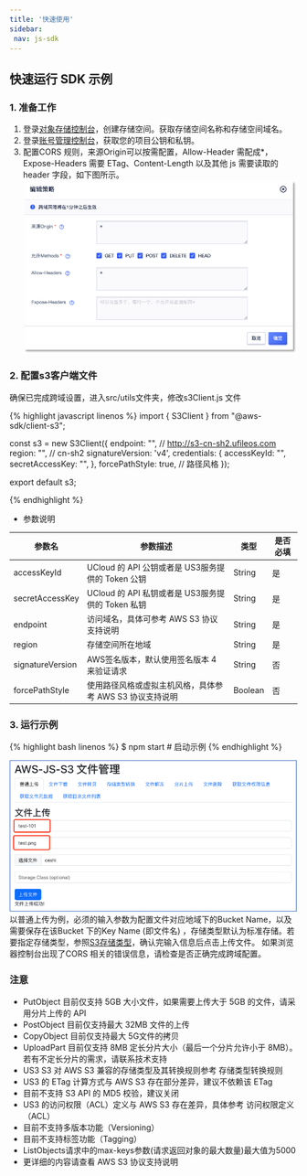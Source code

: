 ```yaml
---
title: '快速使用'
sidebar:
 nav: js-sdk
---
```



## 快速运行 SDK 示例
### 1. 准备工作
1. 登录[对象存储控制台](https://console.ucloud.cn/ufile/ufile)，创建存储空间。获取存储空间名称和存储空间域名。
2. 登录[账号管理控制台](https://console.ucloud.cn/uaccount/api_manage)，获取您的项目公钥和私钥。
3. 配置CORS 规则，来源Origin可以按需配置，Allow-Header 需配成*，Expose-Headers 需要 ETag、Content-Length 以及其他 js 需要读取的 header 字段，如下图所示。
![image-cors](img/cors.png)

### 2. 配置s3客户端文件
  确保已完成跨域设置，进入src/utils文件夹，修改s3Client.js 文件


<div class="copyable" markdown="1">
{% highlight javascript linenos %}
import { S3Client } from "@aws-sdk/client-s3";

const s3 = new S3Client({
    endpoint: "",  // http://s3-cn-sh2.ufileos.com
    region: "",    // cn-sh2
    signatureVersion: 'v4',
    credentials: {
        accessKeyId: "",
        secretAccessKey: "",
    },
    forcePathStyle: true,   // 路径风格
});

export default s3;

{% endhighlight %}
</div>

* 参数说明

| 参数名            | 参数描述                                 | 类型     | 是否必填 |
| ----------------- |--------------------------------------| -------- | -------- |
| accessKeyId       | UCloud 的 API 公钥或者是 US3服务提供的 Token 公钥 | String   | 是        |
| secretAccessKey   | UCloud 的 API 私钥或者是 US3服务提供的 Token 私钥 | String   | 是        |
| endpoint          | 访问域名，具体可参考 AWS S3 协议支持说明             | String   | 是        |
| region            | 存储空间所在地域                             | String   | 是        |
| signatureVersion  | AWS签名版本，默认使用签名版本 4 来验证请求             | String   | 否        |
| forcePathStyle    | 使用路径风格或虚拟主机风格，具体参考 AWS S3 协议支持说明     | Boolean  | 否        |

### 3. 运行示例

<div class="copyable" markdown="1">
{% highlight bash linenos %}
$ npm start   # 启动示例
{% endhighlight %}
</div>

 ![image-demo](img/demo.png)
	以普通上传为例，必须的输入参数为配置文件对应地域下的Bucket Name，以及需要保存在该Bucket 下的Key Name (即文件名) ，存储类型默认为标准存储。若要指定存储类型，参照[S3存储类型](https://docs.ucloud.cn/ufile/s3/s3_introduction)，确认完输入信息后点击上传文件。
	如果浏览器控制台出现了CORS 相关的错误信息，请检查是否正确完成跨域配置。

### 注意
* PutObject 目前仅支持 5GB 大小文件，如果需要上传大于 5GB 的文件，请采用分片上传的 API
* PostObject 目前仅支持最大 32MB 文件的上传
* CopyObject 目前仅支持最大 5G文件的拷贝
* UploadPart 目前仅支持 8MB 定长分片大小（最后一个分片允许小于 8MB）。若有不定长分片的需求，请联系技术支持
* US3 S3 对 AWS S3 兼容的存储类型及其转换规则参考 存储类型转换规则
* US3 的 ETag 计算方式与 AWS S3 存在部分差异，建议不依赖该 ETag
* 目前不支持 S3 API 的 MD5 校验，建议关闭
* US3 的访问权限（ACL）定义与 AWS S3 存在差异，具体参考 访问权限定义（ACL）
* 目前不支持多版本功能（Versioning）
* 目前不支持标签功能（Tagging）
* ListObjects请求中的max-keys参数(请求返回对象的最大数量)最大值为5000
* 更详细的内容请查看 AWS S3 协议支持说明



